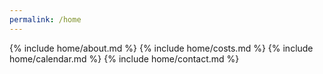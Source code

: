 ```yaml
---
permalink: /home
---
```

{% include home/about.md %}
{% include home/costs.md %}
{% include home/calendar.md %}
{% include home/contact.md %} 
